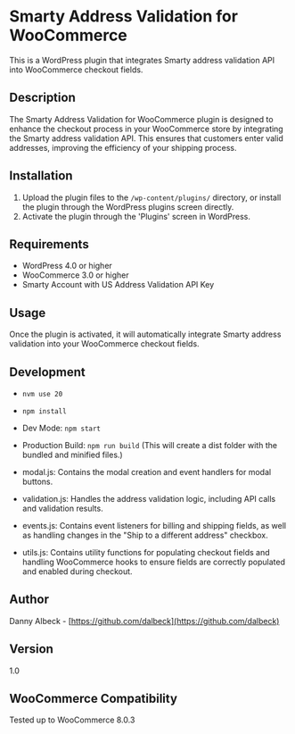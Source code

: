 # Smarty Address Validation for WooCommerce

This is a WordPress plugin that integrates Smarty address validation API into WooCommerce checkout fields.

## Description

The Smarty Address Validation for WooCommerce plugin is designed to enhance the checkout process in your WooCommerce store by integrating the Smarty address validation API. This ensures that customers enter valid addresses, improving the efficiency of your shipping process.

## Installation

1. Upload the plugin files to the `/wp-content/plugins/` directory, or install the plugin through the WordPress plugins screen directly.
2. Activate the plugin through the 'Plugins' screen in WordPress.

## Requirements

- WordPress 4.0 or higher
- WooCommerce 3.0 or higher
- Smarty Account with US Address Validation API Key

## Usage

Once the plugin is activated, it will automatically integrate Smarty address validation into your WooCommerce checkout fields.

## Development

- `nvm use 20`
- `npm install`
- Dev Mode: `npm start`
- Production Build: `npm run build` (This will create a dist folder with the bundled and minified files.)

- modal.js: Contains the modal creation and event handlers for modal buttons.
- validation.js: Handles the address validation logic, including API calls and validation results.
- events.js: Contains event listeners for billing and shipping fields, as well as handling changes in the "Ship to a different address" checkbox.
- utils.js: Contains utility functions for populating checkout fields and handling WooCommerce hooks to ensure fields are correctly populated and enabled during checkout.

## Author

Danny Albeck - [https://github.com/dalbeck](https://github.com/dalbeck)

## Version

1.0

## WooCommerce Compatibility

Tested up to WooCommerce 8.0.3
